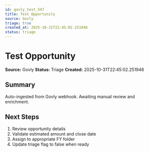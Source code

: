 ```yaml
---
id: govly_test_547
title: Test Opportunity
source: Govly
triage: true
created_at: 2025-10-31T22:45:02.251946
status: triage
---
```


# Test Opportunity

**Source:** Govly
**Status:** Triage
**Created:** 2025-10-31T22:45:02.251946

## Summary

Auto-ingested from Govly webhook. Awaiting manual review and enrichment.

## Next Steps

1. Review opportunity details
2. Validate estimated amount and close date
3. Assign to appropriate FY folder
4. Update triage flag to false when ready
